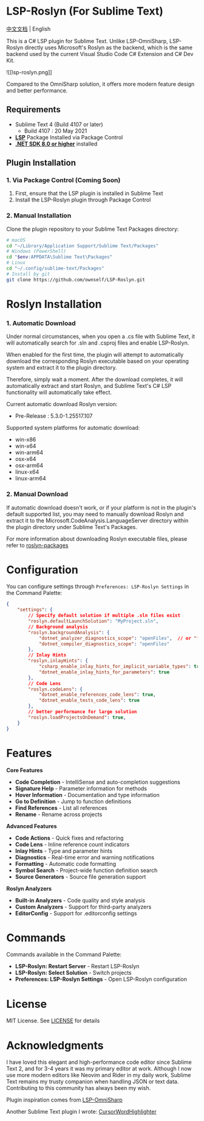 # LSP-Roslyn (For Sublime Text)

[中文文档](README_cn.md) | English

This is a C# LSP plugin for Sublime Text. Unlike LSP-OmniSharp, LSP-Roslyn directly uses Microsoft's Roslyn as the backend, which is the same backend used by the current Visual Studio Code C# Extension and C# Dev Kit.

![[lsp-roslyn.png]]

Compared to the OmniSharp solution, it offers more modern feature design and better performance.

## Requirements

- Sublime Text 4 (Build 4107 or later)
	- Build 4107 : 20 May 2021
- **[LSP](https://packagecontrol.io/packages/LSP)** Package Installed via Package Control
- **[.NET SDK 8.0 or higher](https://dotnet.microsoft.com/download)** installed

## Plugin Installation

### 1. Via Package Control (Coming Soon)

1. First, ensure that the LSP plugin is installed in Sublime Text
2. Install the LSP-Roslyn plugin through Package Control

### 2. Manual Installation

Clone the plugin repository to your Sublime Text Packages directory:

```bash
# macOS
cd "~/Library/Application Support/Sublime Text/Packages"
# Windows (PowerShell)
cd "$env:APPDATA\Sublime Text\Packages"
# Linux
cd "~/.config/sublime-text/Packages"
# Install by git
git clone https://github.com/ownself/LSP-Roslyn.git
```

# Roslyn Installation

### 1. Automatic Download

Under normal circumstances, when you open a .cs file with Sublime Text, it will automatically search for .sln and .csproj files and enable LSP-Roslyn.

When enabled for the first time, the plugin will attempt to automatically download the corresponding Roslyn executable based on your operating system and extract it to the plugin directory.

Therefore, simply wait a moment. After the download completes, it will automatically extract and start Roslyn, and Sublime Text's C# LSP functionality will automatically take effect.

Current automatic download Roslyn version:

- Pre-Release : 5.3.0-1.25517.107

Supported system platforms for automatic download:

- win-x86
- win-x64
- win-arm64
- osx-x64
- osx-arm64
- linux-x64
- linux-arm64

### 2. Manual Download

If automatic download doesn't work, or if your platform is not in the plugin's default supported list, you may need to manually download Roslyn and extract it to the Microsoft.CodeAnalysis.LanguageServer directory within the plugin directory under Sublime Text's Packages.

For more information about downloading Roslyn executable files, please refer to [roslyn-packages](https://github.com/dotnet/roslyn/blob/main/docs/wiki/NuGet-packages.md)

# Configuration

You can configure settings through `Preferences: LSP-Roslyn Settings` in the Command Palette:

```json
{
    "settings": {
        // Specify default solution if multiple .sln files exist
        "roslyn.defaultLaunchSolution": "MyProject.sln",
		// Background analysis
        "roslyn.backgroundAnalysis": {
            "dotnet_analyzer_diagnostics_scope": "openFiles",  // or "fullSolution", "none"
            "dotnet_compiler_diagnostics_scope": "openFiles"
        },
		// Inlay Hints
        "roslyn.inlayHints": {
            "csharp_enable_inlay_hints_for_implicit_variable_types": true,
            "dotnet_enable_inlay_hints_for_parameters": true
        },
		// Code Lens
	    "roslyn.codeLens": {
            "dotnet_enable_references_code_lens": true,
            "dotnet_enable_tests_code_lens": true
        },
		// better performance for large solution
		"roslyn.loadProjectsOnDemand": true,
    }
}
```

# Features

**Core Features**

- **Code Completion** - IntelliSense and auto-completion suggestions
- **Signature Help** - Parameter information for methods
- **Hover Information** - Documentation and type information
- **Go to Definition** - Jump to function definitions
- **Find References** - List all references
- **Rename** - Rename across projects

**Advanced Features**

- **Code Actions** - Quick fixes and refactoring
- **Code Lens** - Inline reference count indicators
- **Inlay Hints** - Type and parameter hints
- **Diagnostics** - Real-time error and warning notifications
- **Formatting** - Automatic code formatting
- **Symbol Search** - Project-wide function definition search
- **Source Generators** - Source file generation support

**Roslyn Analyzers**

- **Built-in Analyzers** - Code quality and style analysis
- **Custom Analyzers** - Support for third-party analyzers
- **EditorConfig** - Support for .editorconfig settings

# Commands

Commands available in the Command Palette:

- **LSP-Roslyn: Restart Server** - Restart LSP-Roslyn
- **LSP-Roslyn: Select Solution** - Switch projects
- **Preferences: LSP-Roslyn Settings** - Open LSP-Roslyn configuration

# License

MIT License. See [LICENSE](LICENSE) for details

# Acknowledgments

I have loved this elegant and high-performance code editor since Sublime Text 2, and for 3-4 years it was my primary editor at work. Although I now use more modern editors like Neovim and Rider in my daily work, Sublime Text remains my trusty companion when handling JSON or text data. Contributing to this community has always been my wish.

Plugin inspiration comes from [LSP-OmniSharp](https://github.com/sublimelsp/LSP-OmniSharp)

Another Sublime Text plugin I wrote: [CursorWordHighlighter](https://github.com/ownself/CursorWordHighlighter)
